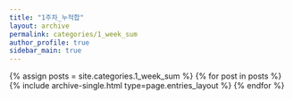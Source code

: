 ```yaml
---
title: "1주차_누적합"
layout: archive
permalink: categories/1_week_sum
author_profile: true
sidebar_main: true
---
```



{% assign posts = site.categories.1_week_sum %}
{% for post in posts %} {% include archive-single.html type=page.entries_layout %} {% endfor %}